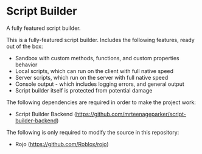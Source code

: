 # Script Builder
A fully featured script builder.

This is a fully-featured script builder. Includes the following features, ready out of the box:

- Sandbox with custom methods, functions, and custom properties behavior
- Local scripts, which can run on the client with full native speed
- Server scripts, which run on the server with full native speed
- Console output - which includes logging errors, and general output
- Script builder itself is protected from potential damage

The following dependencies are required in order to make the project work:

- Script Builder Backend (https://github.com/mrteenageparker/script-builder-backend)

The following is only required to modify the source in this repository:

- Rojo (https://github.com/Roblox/rojo)
